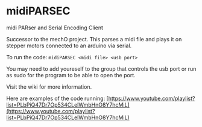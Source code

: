 # midiPARSEC

midi PARser and Serial Encoding Client 

Successor to the mechO project. This parses a midi file and plays it on stepper motors connected to an arduino via serial.

To run the code: `midiPARSEC <midi file> <usb port>`

You may need to add youreself to the group that controls the usb port or run as sudo for the program to be able to open the port. 

Visit the wiki for more information.

Here are examples of the code running: [https://www.youtube.com/playlist?list=PLbPiQ47Dr7Op534CLelWmbHnO8Y7hcMiL](https://www.youtube.com/playlist?list=PLbPiQ47Dr7Op534CLelWmbHnO8Y7hcMiL)
